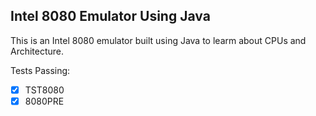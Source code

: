 ## Intel 8080 Emulator Using Java

This is an Intel 8080 emulator built using Java to learm about CPUs and Architecture.

Tests Passing:

- [x] TST8080
- [x] 8080PRE
